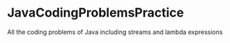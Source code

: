 # JavaCodingProblemsPractice
All the coding problems of Java including streams and lambda expressions
